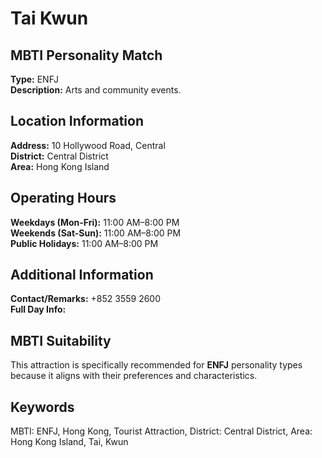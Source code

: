 # Tai Kwun

## MBTI Personality Match
**Type:** ENFJ  
**Description:** Arts and community events.

## Location Information
**Address:** 10 Hollywood Road, Central  
**District:** Central District  
**Area:** Hong Kong Island

## Operating Hours
**Weekdays (Mon-Fri):** 11:00 AM–8:00 PM  
**Weekends (Sat-Sun):** 11:00 AM–8:00 PM  
**Public Holidays:** 11:00 AM–8:00 PM

## Additional Information
**Contact/Remarks:** +852 3559 2600  
**Full Day Info:** 

## MBTI Suitability
This attraction is specifically recommended for **ENFJ** personality types because it aligns with their preferences and characteristics.

## Keywords
MBTI: ENFJ, Hong Kong, Tourist Attraction, District: Central District, Area: Hong Kong Island, Tai, Kwun

